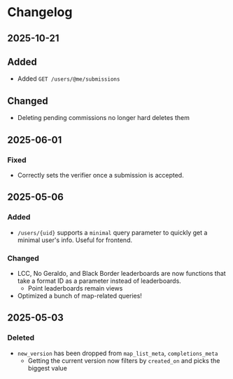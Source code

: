 # Changelog

## 2025-10-21
## Added
- Added `GET /users/@me/submissions`

## Changed
- Deleting pending commissions no longer hard deletes them

## 2025-06-01
### Fixed
- Correctly sets the verifier once a submission is accepted.

## 2025-05-06
### Added
- `/users/{uid}` supports a `minimal` query parameter to quickly get a minimal user's info. Useful for frontend.

### Changed
- LCC, No Geraldo, and Black Border leaderboards are now functions that take a format ID as a parameter instead of leaderboards.
  - Point leaderboards remain views
- Optimized a bunch of map-related queries!

## 2025-05-03
### Deleted
- `new_version` has been dropped from `map_list_meta`, `completions_meta`
  - Getting the current version now filters by `created_on` and picks the biggest value
